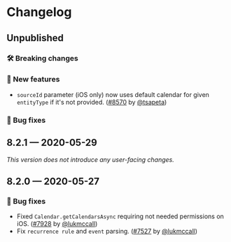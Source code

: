 # Changelog

## Unpublished

### 🛠 Breaking changes

### 🎉 New features

- `sourceId` parameter (iOS only) now uses default calendar for given `entityType` if it's not provided. ([#8570](https://github.com/expo/expo/pull/8570) by [@tsapeta](https://github.com/tsapeta))

### 🐛 Bug fixes

## 8.2.1 — 2020-05-29

*This version does not introduce any user-facing changes.*

## 8.2.0 — 2020-05-27

### 🐛 Bug fixes

- Fixed `Calendar.getCalendarsAsync` requiring not needed permissions on iOS. ([#7928](https://github.com/expo/expo/pull/7928) by [@lukmccall](https://github.com/lukmccall))
- Fix `recurrence rule` and `event` parsing. ([#7527](https://github.com/expo/expo/pull/7527) by [@lukmccall](https://github.com/lukmccall))
